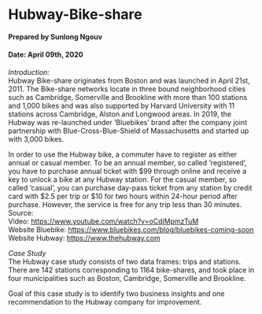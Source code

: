 # Hubway-Bike-share
#### Prepared by Sunlong Ngouv
#### Date: April 09th, 2020 



*Introduction:<br/>*
Hubway Bike-share originates from Boston and was launched in April 21st, 2011. The Bike-share networks locate in three bound neighborhood cities such as Cambridge, Somerville and Brookline with more than 100 stations and 1,000 bikes and was also supported by Harvard University with 11 stations across Cambridge, Alston and Longwood areas. In 2019, the Hubway was re-launched under ‘Bluebikes’ brand after the company joint partnership with Blue-Cross-Blue-Shield of Massachusetts and started up with 3,000 bikes.

In order to use the Hubway bike, a commuter have to register as either annual or casual member. To be an annual member, so called ‘registered’, you have to purchase annual ticket with $99 through online and receive a key to unlock a bike at any Hubway station. For the casual member, so called ‘casual’, you can purchase day-pass ticket from any station by credit card with \$2.5 per trip or $10 for two hours within 24-hour period after purchase. However, the service is free for any trip less than 30 minutes. <br/>
Source: <br/>
Video: https://www.youtube.com/watch?v=oCdjMpmzTuM <br/>
Website Bluebike: https://www.bluebikes.com/blog/bluebikes-coming-soon <br/>
Website Hubway: https://www.thehubway.com <br/>

*Case Study <br/>*
The Hubway case study consists of two data frames: trips and stations. There are 142 stations corresponding to 1164 bike-shares, and took place in four municipalities such as Boston, Cambridge, Somerville and Brookline.

Goal of this case study is to identify two business insights and one recommendation to the Hubway company for improvement.
